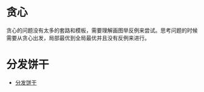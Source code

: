 # 贪心

贪心的问题没有太多的套路和模板，需要理解画图举反例来尝试。思考问题的时候需要从贪心出发，局部最优到全局最优并且没有反例来进行。

# 分发饼干

* [分发饼干](./45-分发饼干.md)

